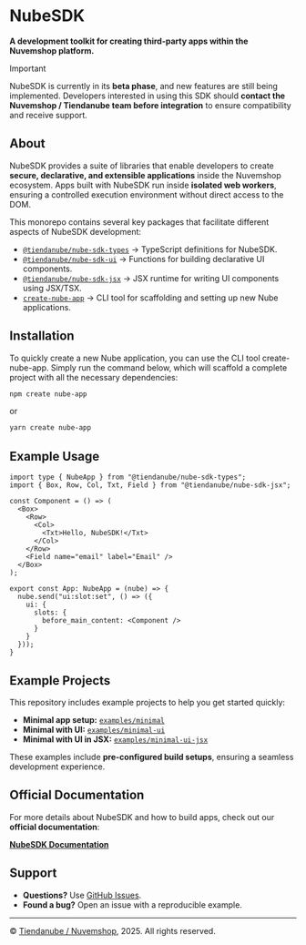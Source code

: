 # NubeSDK

**A development toolkit for creating third-party apps within the Nuvemshop platform.**

> [!IMPORTANT]  
> NubeSDK is currently in its **beta phase**, and new features are still being implemented. Developers interested in using this SDK should **contact the Nuvemshop / Tiendanube team before integration** to ensure compatibility and receive support.


## About

NubeSDK provides a suite of libraries that enable developers to create **secure, declarative, and extensible applications** inside the Nuvemshop ecosystem. Apps built with NubeSDK run inside **isolated web workers**, ensuring a controlled execution environment without direct access to the DOM.

This monorepo contains several key packages that facilitate different aspects of NubeSDK development:

- [`@tiendanube/nube-sdk-types`](https://github.com/TiendaNube/nube-sdk/tree/main/packages/types) →  TypeScript definitions for NubeSDK.
- [`@tiendanube/nube-sdk-ui`](https://github.com/TiendaNube/nube-sdk/tree/main/packages/ui) → Functions for building declarative UI components.
- [`@tiendanube/nube-sdk-jsx`](https://github.com/TiendaNube/nube-sdk/tree/main/packages/jsx) → JSX runtime for writing UI components using JSX/TSX.
- [`create-nube-app`](https://github.com/TiendaNube/nube-sdk/tree/main/packages/create-nube-app) → CLI tool for scaffolding and setting up new Nube applications.

## Installation

To quickly create a new Nube application, you can use the CLI tool create-nube-app. Simply run the command below, which will scaffold a complete project with all the necessary dependencies:

```sh
npm create nube-app
```
or
```sh
yarn create nube-app
```

## Example Usage

```tsx
import type { NubeApp } from "@tiendanube/nube-sdk-types";
import { Box, Row, Col, Txt, Field } from "@tiendanube/nube-sdk-jsx";

const Component = () => (
  <Box>
    <Row>
      <Col>
        <Txt>Hello, NubeSDK!</Txt>
      </Col>
    </Row>
    <Field name="email" label="Email" />
  </Box>
);

export const App: NubeApp = (nube) => {
  nube.send("ui:slot:set", () => ({
    ui: {
      slots: {
        before_main_content: <Component />
      }
    }
  }));
}
```

## Example Projects

This repository includes example projects to help you get started quickly:

- **Minimal app setup:** [`examples/minimal`](https://github.com/TiendaNube/nube-sdk/tree/main/packages/create-nube-app/templates/minimal)
- **Minimal with UI:** [`examples/minimal-ui`](https://github.com/TiendaNube/nube-sdk/tree/main/packages/create-nube-app/templates/minimal-ui)
- **Minimal with UI in JSX:** [`examples/minimal-ui-jsx`](https://github.com/TiendaNube/nube-sdk/tree/main/packages/create-nube-app/templates/minimal-ui-jsx)

These examples include **pre-configured build setups**, ensuring a seamless development experience.

## Official Documentation

For more details about NubeSDK and how to build apps, check out our **official documentation**:

**[NubeSDK Documentation](https://dev.tiendanube.com/docs/applications/nube-sdk/overview)**

## Support

- **Questions?** Use [GitHub Issues](https://github.com/TiendaNube/nube-sdk/issues).
- **Found a bug?** Open an issue with a reproducible example.

---

© [Tiendanube / Nuvemshop](https://www.tiendanube.com), 2025. All rights reserved.


